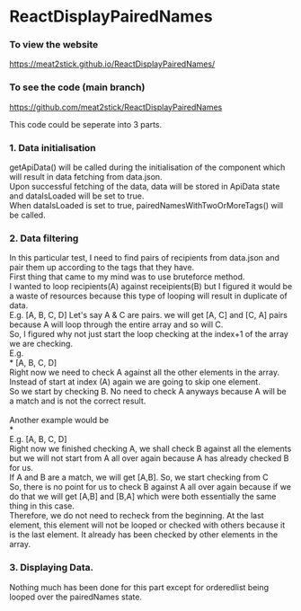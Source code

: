 # ReactDisplayPairedNames
 
### To view the website
https://meat2stick.github.io/ReactDisplayPairedNames/

### To see the code (main branch)
https://github.com/meat2stick/ReactDisplayPairedNames

This code could be seperate into 3 parts.<br />

### 1. Data initialisation
getApiData() will be called during the initialisation of the component which will result in data fetching from data.json. <br />
Upon successful fetching of the data, data will be stored in ApiData state and dataIsLoaded will be set to true. <br />
When dataIsLoaded is set to true, pairedNamesWithTwoOrMoreTags() will be called. <br />

### 2. Data filtering
In this particular test, I need to find pairs of recipients from data.json and pair them up according to the tags that they have.<br />
First thing that came to my mind was to use bruteforce method. <br />
I wanted to loop recipients(A) against receipients(B) but I figured it would be a waste of resources because this type of looping will result in
duplicate of data.<br />
E.g. [A, B, C, D] Let's say A & C are pairs. we will get [A, C] and [C, A] pairs because A will loop through the entire array and so will C.<br />
So, I figured why not just start the loop checking at the index+1 of the array we are checking.<br />
E.g. <br />
 *
[A, B, C, D] <br />
Right now we need to check A against all the other elements in the array. Instead of start at index (A) again we are going to skip one element.<br />
So we start by checking B. No need to check A anyways because A will be a match and is not the correct result.<br />
<br />
Another example would be <br />
            * <br />
E.g. [A, B, C, D] <br />
Right now we finished checking A, we shall check B against all the elements but we will not start from A all over again because A has already checked B for us.  <br />
If A and B are a match, we will get [A,B]. So, we start checking from C<br />
So, there is no point for us to check B against A all over again because if we do that we will get
[A,B] and [B,A] which were both essentially the same thing in this case.  <br />
Therefore, we do not need to recheck from the beginning.
At the last element, this element will not be looped or checked with others because it is the last element. It already has been checked by other elements in the array.
<br />

### 3. Displaying Data.
Nothing much has been done for this part except for orderedlist being looped over the pairedNames state.




